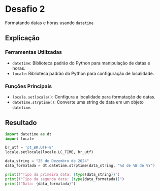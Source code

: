 # Desafio 2

Formatando datas e horas usando `datetime`

## Explicação

### Ferramentas Utilizadas

- `datetime`: Biblioteca padrão do Python para manipulação de datas e horas.
- `locale`: Biblioteca padrão do Python para configuração de localidade.

### Funções Principais

- `locale.setlocale()`: Configura a localidade para formatação de datas.
- `datetime.strptime()`: Converte uma string de data em um objeto `datetime`.

## Resultado

```py
import datetime as dt
import locale

br_utf = 'pt_BR.UTF-8'
locale.setlocale(locale.LC_TIME, br_utf)

data_string = "25 de Dezembro de 2024"
data_formatada = dt.datetime.strptime(data_string, "%d de %B de %Y")

print(f"Tipo da primeira data: {type(data_string)}")
print(f"Tipo da segunda data: {type(data_formatada)}")
print(f"Data: {data_formatada}")